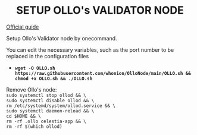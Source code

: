 <h1 dir="auto" style="text-align: center;">SETUP OLLO's VALIDATOR NODE</h1>
<p dir="auto"><a title="Ollo" href="https://docs.ollo.zone/validators/create">Official guide</a></p>
<p dir="auto">Setup Ollo's Validator node by onecommand.</p>
<p dir="auto">You can edit the necessary variables, such as the port number to be replaced in the configuration files</p>
<ul>
<li dir="auto"><code><strong>wget -O OLLO.sh https://raw.githubusercontent.com/whonion/OlloNode/main/OLLO.sh &amp;&amp; chmod +x OLLO.sh &amp;&amp; ./OLLO.sh</strong></code></li>
</ul>
<p>Remove Ollo's node:<br /><code>sudo systemctl stop ollod &amp;&amp; \</code><br /><code>sudo systemctl disable ollod &amp;&amp; \</code><br /><code>rm /etc/systemd/system/ollod.service &amp;&amp; \</code><br /><code>sudo systemctl daemon-reload &amp;&amp; \</code><br /><code>cd $HOME &amp;&amp; \</code><br /><code>rm -rf .ollo celestia-app &amp;&amp; \</code><br /><code>rm -rf $(which ollod)</code></p>

